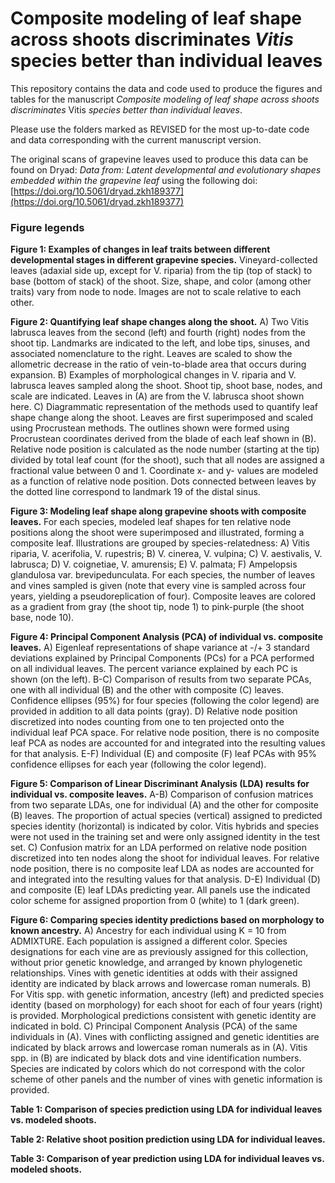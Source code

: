 # Composite modeling of leaf shape across shoots discriminates *Vitis* species better than individual leaves

This repository contains the data and code used to produce the figures and tables for the manuscript *Composite modeling of leaf shape across shoots discriminates* Vitis *species better than individual leaves*.

Please use the folders marked as REVISED for the most up-to-date code and data corresponding with the current manuscript version.

The original scans of grapevine leaves used to produce this data can be found on Dryad: *Data from: Latent developmental and evolutionary shapes embedded within the grapevine leaf* using the following doi: [https://doi.org/10.5061/dryad.zkh189377](https://doi.org/10.5061/dryad.zkh189377)

### Figure legends

**Figure 1: Examples of changes in leaf traits between different developmental stages in different grapevine species.** Vineyard-collected leaves (adaxial side up, except for V. riparia) from the tip (top of stack) to base (bottom of stack) of the shoot. Size, shape, and color (among other traits) vary from node to node. Images are not to scale relative to each other.
 
**Figure 2: Quantifying leaf shape changes along the shoot.** A) Two Vitis labrusca leaves from the second (left) and fourth (right) nodes from the shoot tip. Landmarks are indicated to the left, and lobe tips, sinuses, and associated nomenclature to the right. Leaves are scaled to show the allometric decrease in the ratio of vein-to-blade area that occurs during expansion. B) Examples of morphological changes in V. riparia and V. labrusca leaves sampled along the shoot. Shoot tip, shoot base, nodes, and scale are indicated. Leaves in (A) are from the V. labrusca shoot shown here. C) Diagrammatic representation of the methods used to quantify leaf shape change along the shoot. Leaves are first superimposed and scaled using Procrustean methods. The outlines shown were formed using Procrustean coordinates derived from the blade of each leaf shown in (B). Relative node position is calculated as the node number (starting at the tip) divided by total leaf count (for the shoot), such that all nodes are assigned a fractional value between 0 and 1. Coordinate x- and y- values are modeled as a function of relative node position. Dots connected between leaves by the dotted line correspond to landmark 19 of the distal sinus.
 
**Figure 3: Modeling leaf shape along grapevine shoots with composite leaves.** For each species, modeled leaf shapes for ten relative node positions along the shoot were superimposed and illustrated, forming a composite leaf. Illustrations are grouped by species-relatedness: A) Vitis riparia, V. acerifolia, V. rupestris; B) V. cinerea, V. vulpina; C) V. aestivalis, V. labrusca; D) V. coignetiae, V. amurensis; E) V. palmata; F) Ampelopsis glandulosa var. brevipedunculata. For each species, the number of leaves and vines sampled is given (note that every vine is sampled across four years, yielding a pseudoreplication of four). Composite leaves are colored as a gradient from gray (the shoot tip, node 1) to pink-purple (the shoot base, node 10).
 
**Figure 4: Principal Component Analysis (PCA) of individual vs. composite leaves.** A) Eigenleaf representations of shape variance at -/+ 3 standard deviations explained by Principal Components (PCs) for a PCA performed on all individual leaves. The percent variance explained by each PC is shown (on the left). B-C) Comparison of results from two separate PCAs, one with all individual (B) and the other with composite (C) leaves. Confidence ellipses (95%) for four species (following the color legend) are provided in addition to all data points (gray). D) Relative node position discretized into nodes counting from one to ten projected onto the individual leaf PCA space. For relative node position, there is no composite leaf PCA as nodes are accounted for and integrated into the resulting values for that analysis. E-F) Individual (E) and composite (F) leaf PCAs with 95% confidence ellipses for each year (following the color legend).
 
**Figure 5: Comparison of Linear Discriminant Analysis (LDA) results for individual vs. composite leaves.** A-B) Comparison of confusion matrices from two separate LDAs, one for individual (A) and the other for composite (B) leaves. The proportion of actual species (vertical) assigned to predicted species identity (horizontal) is indicated by color. Vitis hybrids and species were not used in the training set and were only assigned identity in the test set. C) Confusion matrix for an LDA performed on relative node position discretized into ten nodes along the shoot for individual leaves. For relative node position, there is no composite leaf LDA as nodes are accounted for and integrated into the resulting values for that analysis. D-E) Individual (D) and composite (E) leaf LDAs predicting year. All panels use the indicated color scheme for assigned proportion from 0 (white) to 1 (dark green).
 
**Figure 6: Comparing species identity predictions based on morphology to known ancestry.** A) Ancestry for each individual using K = 10 from ADMIXTURE. Each population is assigned a different color. Species designations for each vine are as previously assigned for this collection, without prior genetic knowledge, and arranged by known phylogenetic relationships. Vines with genetic identities at odds with their assigned identity are indicated by black arrows and lowercase roman numerals. B) For Vitis spp. with genetic information, ancestry (left) and predicted species identity (based on morphology) for each shoot for each of four years (right) is provided. Morphological predictions consistent with genetic identity are indicated in bold. C) Principal Component Analysis (PCA) of the same individuals in (A). Vines with conflicting assigned and genetic identities are indicated by black arrows and lowercase roman numerals as in (A). Vitis spp. in (B) are indicated by black dots and vine identification numbers. Species are indicated by colors which do not correspond with the color scheme of other panels and the number of vines with genetic information is provided.


**Table 1: Comparison of species prediction using LDA for individual leaves vs. modeled shoots.**

**Table 2: Relative shoot position prediction using LDA for individual leaves.**

**Table 3: Comparison of year prediction using LDA for individual leaves vs. modeled shoots.**
